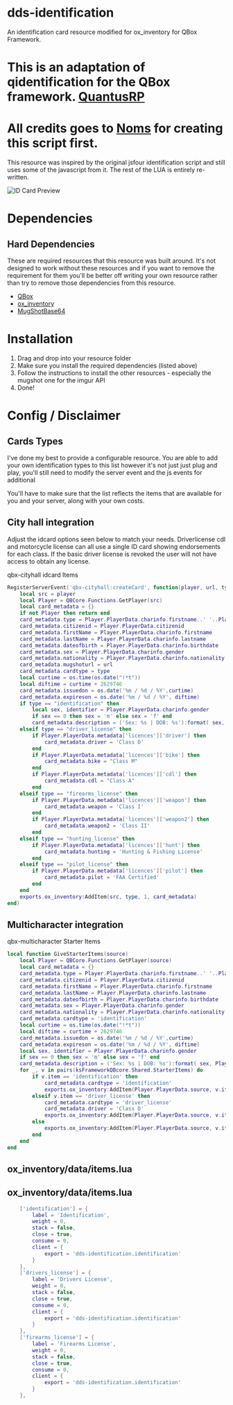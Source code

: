 # dds-identification
An identification card resource modified for ox_inventory for QBox Framework.

# This is an adaptation of qidentification for the QBox framework. [QuantusRP](https://github.com/QuantusRP/qidentification)
# All credits goes to [Noms](https://github.com/OfficialNoms) for creating this script first.

This resource was inspired by the original jsfour identification script and still uses some of the javascript from it. The rest of the LUA is entirely re-written.

![ID Card Preview](https://i.imgur.com/PxVi8jK.png)

# Dependencies
## Hard Dependencies
These are required resources that this resource was built around. It's not designed to work without these resources and if you want to remove the requirement for them you'll be better off writing your own resource rather than try to remove those dependencies from this resource. 
* [QBox](https://github.com/Qbox-project)
* [ox_inventory](https://github.com/overextended/ox_inventory)
* [MugShotBase64](https://github.com/BaziForYou/MugShotBase64)

# Installation
1. Drag and drop into your resource folder
2. Make sure you install the required dependencies (listed above)
3. Follow the instructions to install the other resources - especially the mugshot one for the imgur API
4. Done!


# Config / Disclaimer
## Cards Types 
I've done my best to provide a configurable resource. You are able to add your own identification types to this list however it's not just just plug and play, you'll still need to modify the server event and the js events for additional 

You'll have to make sure that the list reflects the items that are available for you and your server, along with your own costs.

## City hall integration
Adjust the idcard options seen below to match your needs.  Driverlicense cdl and motorcycle license can all use a single ID card showing endorsements for each class.  If the basic driver license is revoked the user will not have access to obtain any license.

qbx-cityhall idcard Items 
```lua
RegisterServerEvent('qbx-cityhall:createCard', function(player, url, type)
	local src = player
	local Player = QBCore.Functions.GetPlayer(src)
	local card_metadata = {}
	if not Player then return end
	card_metadata.type = Player.PlayerData.charinfo.firstname..' '..Player.PlayerData.charinfo.lastname
	card_metadata.citizenid = Player.PlayerData.citizenid
	card_metadata.firstName = Player.PlayerData.charinfo.firstname
	card_metadata.lastName = Player.PlayerData.charinfo.lastname
	card_metadata.dateofbirth = Player.PlayerData.charinfo.birthdate
	card_metadata.sex = Player.PlayerData.charinfo.gender
	card_metadata.nationality = Player.PlayerData.charinfo.nationality
	card_metadata.mugshoturl = url
	card_metadata.cardtype = type
	local curtime = os.time(os.date("!*t"))
	local diftime = curtime + 2629746
	card_metadata.issuedon = os.date('%m / %d / %Y',curtime)
	card_metadata.expireson = os.date('%m / %d / %Y', diftime)
	if type == "identification" then
		local sex, identifier = Player.PlayerData.charinfo.gender
		if sex == 0 then sex = 'm' else sex = 'f' end
		card_metadata.description = ('Sex: %s | DOB: %s'):format( sex, Player.PlayerData.charinfo.birthdate )
	elseif type == "driver_license" then
		if Player.PlayerData.metadata['licences']['driver'] then
			card_metadata.driver = 'Class D'
		end
		if Player.PlayerData.metadata['licences']['bike'] then
			card_metadata.bike = "Class M"
		end
		if Player.PlayerData.metadata['licences']['cdl'] then
			card_metadata.cdl = "Class A"
		end
	elseif type == "firearms_license" then
		if Player.PlayerData.metadata['licences']['weapon'] then
			card_metadata.weapon = 'Class I'
		end
		if Player.PlayerData.metadata['licences']['weapon2'] then
			card_metadata.weapon2 = 'Class II'
		end
	elseif type == "hunting_license" then
		if Player.PlayerData.metadata['licences']['hunt'] then
			card_metadata.hunting = 'Hunting & Fishing License'
		end
    elseif type == "pilot_license" then
		if Player.PlayerData.metadata['licences']['pilot'] then
			card_metadata.pilot = 'FAA Certified'
		end
	end
	exports.ox_inventory:AddItem(src, type, 1, card_metadata)
end)
```

## Multicharacter integration
qbx-multicharacter Starter Items 
```lua
local function GiveStarterItems(source)
    local Player = QBCore.Functions.GetPlayer(source)
    local card_metadata = {}
    card_metadata.type = Player.PlayerData.charinfo.firstname..' '..Player.PlayerData.charinfo.lastname
    card_metadata.citizenid = Player.PlayerData.citizenid
    card_metadata.firstName = Player.PlayerData.charinfo.firstname
    card_metadata.lastName = Player.PlayerData.charinfo.lastname
    card_metadata.dateofbirth = Player.PlayerData.charinfo.birthdate
    card_metadata.sex = Player.PlayerData.charinfo.gender
    card_metadata.nationality = Player.PlayerData.charinfo.nationality
    card_metadata.cardtype = 'identification'
    local curtime = os.time(os.date("!*t"))
    local diftime = curtime + 2629746
    card_metadata.issuedon = os.date('%m / %d / %Y',curtime)
    card_metadata.expireson = os.date('%m / %d / %Y', diftime)
    local sex, identifier = Player.PlayerData.charinfo.gender
    if sex == 0 then sex = 'm' else sex = 'f' end
    card_metadata.description = ('Sex: %s | DOB: %s'):format( sex, Player.PlayerData.charinfo.birthdate )
    for _, v in pairs(ksFrameworkQBcore.Shared.StarterItems) do
        if v.item == 'identification' then
            card_metadata.cardtype = 'identification'
            exports.ox_inventory:AddItem(Player.PlayerData.source, v.item, v.amount, card_metadata, nil, false)
        elseif v.item == 'driver_license' then
            card_metadata.cardtype = 'driver_license'
            card_metadata.driver = 'Class D'
            exports.ox_inventory:AddItem(Player.PlayerData.source, v.item, v.amount, card_metadata, nil, false)
        else
            exports.ox_inventory:AddItem(Player.PlayerData.source, v.item, v.amount, nil, nil, false)
        end
    end
end
```
## ox_inventory/data/items.lua

## ox_inventory/data/items.lua
```lua
	['identification'] = {
		label = 'Identification',
		weight = 0,
		stack = false,
		close = true,
		consume = 0,
		client = {
			export = 'dds-identification.identification'
		}
	},
	['drivers_license'] = {
		label = 'Drivers License',
		weight = 0,
		stack = false,
		close = true,
		consume = 0,
		client = {
			export = 'dds-identification.identification'
		}
	},
	['firearms_license'] = {
		label = 'Firearms License',
		weight = 0,
		stack = false,
		close = true,
		consume = 0,
		client = {
			export = 'dds-identification.identification'
		}
	},
```
